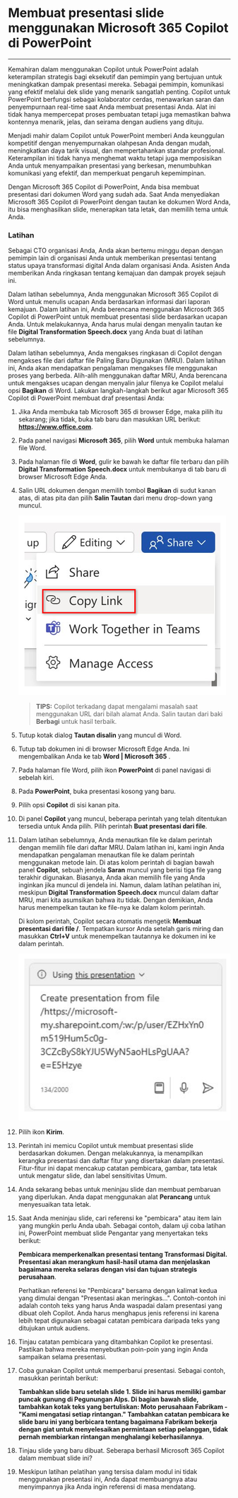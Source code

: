 
# Membuat presentasi slide menggunakan Microsoft 365 Copilot di PowerPoint
---
Kemahiran dalam menggunakan Copilot untuk PowerPoint adalah keterampilan strategis bagi eksekutif dan pemimpin yang bertujuan untuk meningkatkan dampak presentasi mereka. Sebagai pemimpin, komunikasi yang efektif melalui dek slide yang menarik sangatlah penting. Copilot untuk PowerPoint berfungsi sebagai kolaborator cerdas, menawarkan saran dan penyempurnaan real-time saat Anda membuat presentasi Anda. Alat ini tidak hanya mempercepat proses pembuatan tetapi juga memastikan bahwa kontennya menarik, jelas, dan seirama dengan audiens yang dituju.

Menjadi mahir dalam Copilot untuk PowerPoint memberi Anda keunggulan kompetitif dengan menyempurnakan olahpesan Anda dengan mudah, meningkatkan daya tarik visual, dan mempertahankan standar profesional. Keterampilan ini tidak hanya menghemat waktu tetapi juga memposisikan Anda untuk menyampaikan presentasi yang berkesan, menumbuhkan komunikasi yang efektif, dan memperkuat pengaruh kepemimpinan.

Dengan Microsoft 365 Copilot di PowerPoint, Anda bisa membuat presentasi dari dokumen Word yang sudah ada. Saat Anda menyediakan Microsoft 365 Copilot di PowerPoint dengan tautan ke dokumen Word Anda, itu bisa menghasilkan slide, menerapkan tata letak, dan memilih tema untuk Anda.

### Latihan

Sebagai CTO organisasi Anda, Anda akan bertemu minggu depan dengan pemimpin lain di organisasi Anda untuk memberikan presentasi tentang status upaya transformasi digital Anda dalam organisasi Anda. Asisten Anda memberikan Anda ringkasan tentang kemajuan dan dampak proyek sejauh ini.

Dalam latihan sebelumnya, Anda menggunakan Microsoft 365 Copilot di Word untuk menulis ucapan Anda berdasarkan informasi dari laporan kemajuan. Dalam latihan ini, Anda berencana menggunakan Microsoft 365 Copilot di PowerPoint untuk membuat presentasi slide berdasarkan ucapan Anda. Untuk melakukannya, Anda harus mulai dengan menyalin tautan ke file **Digital Transformation Speech.docx** yang Anda buat di latihan sebelumnya.

Dalam latihan sebelumnya, Anda mengakses ringkasan di Copilot dengan mengakses file dari daftar file Paling Baru Digunakan (MRU). Dalam latihan ini, Anda akan mendapatkan pengalaman mengakses file menggunakan proses yang berbeda. Alih-alih menggunakan daftar MRU, Anda berencana untuk mengakses ucapan dengan menyalin jalur filenya ke Copilot melalui opsi **Bagikan** di Word. Lakukan langkah-langkah berikut agar Microsoft 365 Copilot di PowerPoint membuat draf presentasi Anda:

1.  Jika Anda membuka tab Microsoft 365 di browser Edge, maka pilih itu sekarang; jika tidak, buka tab baru dan masukkan URL berikut: **https://www.office.com**.

2.  Pada panel navigasi **Microsoft 365**, pilih **Word** untuk membuka halaman file Word.

3.  Pada halaman file di **Word**, gulir ke bawah ke daftar file terbaru dan pilih **Digital Transformation Speech.docx** untuk membukanya di tab baru di browser Microsoft Edge Anda.

4.  Salin URL dokumen dengan memilih tombol **Bagikan** di sudut kanan atas, di atas pita dan pilih **Salin Tautan** dari menu drop-down yang muncul.
    
    ![Tangkapan layar memperlihatkan menu Bagikan dan opsi Salin Tautan disorot.](../media/share-menu-with-copy-link-9fd1c60a.png)
    
    
     > **TIPS:** Copilot terkadang dapat mengalami masalah saat menggunakan URL dari bilah alamat Anda. Salin tautan dari baki **Berbagi** untuk hasil terbaik.

5.  Tutup kotak dialog **Tautan disalin** yang muncul di Word.

6.  Tutup tab dokumen ini di browser Microsoft Edge Anda. Ini mengembalikan Anda ke tab **Word \| Microsoft 365** .

7.  Pada halaman file Word, pilih ikon **PowerPoint** di panel navigasi di sebelah kiri.

8.  Pada **PowerPoint**, buka presentasi kosong yang baru.

9.  Pilih opsi **Copilot** di sisi kanan pita.

10. Di panel **Copilot** yang muncul, beberapa perintah yang telah ditentukan tersedia untuk Anda pilih. Pilih perintah **Buat presentasi dari file**.

11. Dalam latihan sebelumnya, Anda menautkan file ke dalam perintah dengan memilih file dari daftar MRU. Dalam latihan ini, kami ingin Anda mendapatkan pengalaman menautkan file ke dalam perintah menggunakan metode lain. Di atas kolom perintah di bagian bawah panel **Copilot**, sebuah jendela **Saran** muncul yang berisi tiga file yang terakhir digunakan. Biasanya, Anda akan memilih file yang Anda inginkan jika muncul di jendela ini. Namun, dalam latihan pelatihan ini, meskipun **Digital Transformation Speech.docx** muncul dalam daftar MRU, mari kita asumsikan bahwa itu tidak. Dengan demikian, Anda harus menempelkan tautan ke file-nya ke dalam kolom perintah.
    
    Di kolom perintah, Copilot secara otomatis mengetik **Membuat presentasi dari file /**. Tempatkan kursor Anda setelah garis miring dan masukkan **Ctrl+V** untuk menempelkan tautannya ke dokumen ini ke dalam perintah.
    
    ![Tangkapan layar memperlihatkan kolom perintah Microsoft 365 Copilot di PowerPoint dengan perintah Buat presentasi dari perintah file dan tautan ke file.](../media/copilot-ppt-prompt-with-file-link-690f74ed.png)
    
12. Pilih ikon **Kirim**.

13. Perintah ini memicu Copilot untuk membuat presentasi slide berdasarkan dokumen. Dengan melakukannya, ia menampilkan kerangka presentasi dan daftar fitur yang disertakan dalam presentasi. Fitur-fitur ini dapat mencakup catatan pembicara, gambar, tata letak untuk mengatur slide, dan label sensitivitas Umum.

14. Anda sekarang bebas untuk meninjau slide dan membuat pembaruan yang diperlukan. Anda dapat menggunakan alat **Perancang** untuk menyesuaikan tata letak.

15. Saat Anda meninjau slide, cari referensi ke "pembicara" atau item lain yang mungkin perlu Anda ubah. Sebagai contoh, dalam uji coba latihan ini, PowerPoint membuat slide Pengantar yang menyertakan teks berikut:
    
    **Pembicara memperkenalkan presentasi tentang Transformasi Digital. Presentasi akan merangkum hasil-hasil utama dan menjelaskan bagaimana mereka selaras dengan visi dan tujuan strategis perusahaan**.
    
    Perhatikan referensi ke "Pembicara" bersama dengan kalimat kedua yang dimulai dengan "Presentasi akan meringkas...". Contoh-contoh ini adalah contoh teks yang harus Anda waspadai dalam presentasi yang dibuat oleh Copilot. Anda harus menghapus jenis referensi ini karena lebih tepat digunakan sebagai catatan pembicara daripada teks yang ditujukan untuk audiens.

16. Tinjau catatan pembicara yang ditambahkan Copilot ke presentasi. Pastikan bahwa mereka menyebutkan poin-poin yang ingin Anda sampaikan selama presentasi.

17. Coba gunakan Copilot untuk memperbarui presentasi. Sebagai contoh, masukkan perintah berikut:
    
    **Tambahkan slide baru setelah slide 1. Slide ini harus memiliki gambar puncak gunung di Pegunungan Alps. Di bagian bawah slide, tambahkan kotak teks yang bertuliskan: Moto perusahaan Fabrikam - "Kami mengatasi setiap rintangan." Tambahkan catatan pembicara ke slide baru ini yang berbicara tentang bagaimana Fabrikam bekerja dengan giat untuk menyelesaikan permintaan setiap pelanggan, tidak pernah membiarkan rintangan menghalangi keberhasilannya**.

18. Tinjau slide yang baru dibuat. Seberapa berhasil Microsoft 365 Copilot dalam membuat slide ini?

19. Meskipun latihan pelatihan yang tersisa dalam modul ini tidak menggunakan presentasi ini, Anda dapat membuangnya atau menyimpannya jika Anda ingin referensi di masa mendatang.
